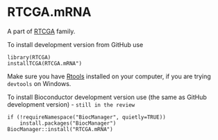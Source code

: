 # RTCGA.mRNA

A part of [RTCGA](https://github.com/RTCGA) family.

To install development version from GitHub use

````{R}
library(RTCGA)
installTCGA(RTCGA.mRNA")
````

Make sure you have [Rtools](https://cran.r-project.org/bin/windows/Rtools/) installed on your computer, if you are trying `devtools` on Windows.

To install Bioconductor development version use (the same as GitHub development version) - `still in the review`

````{R}
if (!requireNamespace("BiocManager", quietly=TRUE))
    install.packages("BiocManager")
BiocManager::install("RTCGA.mRNA")
````

